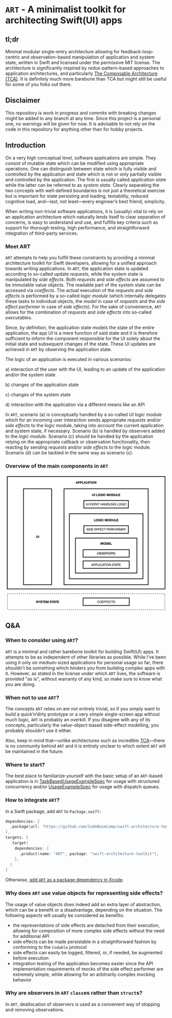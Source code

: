 # `ART` - A minimalist toolkit for architecting Swift(UI) apps

## tl;dr

Minimal modular single-entry architecture allowing for feedback-loop-centric and observation-based
manipulation of application and system state, written in Swift and licensed under the permissive MIT
license. The architecture is significantly inspired by redux-pattern-based approaches to application
architectures, and particularly
[The Composable Architecture (TCA)](https://github.com/pointfreeco/swift-composable-architecture).
It is definitely much more barebone than TCA but might still be useful for some of you folks out
there.

## Disclaimer

This repository is work in progress and commits with breaking changes might be added to any branch at
any time. Since this project is a personal one, no warnings will be given for now. It is advisable to
not rely on the code in this repository for anything other than for hobby projects.

## Introduction

On a very high conceptual level, software applications are simple. They consist of mutable state
which can be modified using appropriate operations. One can distinguish between state which is fully
visible and controlled by the application and state which is not or only partially visible and
controlled by the application. The first is usually called _application state_ while the latter can
be referred to as _system state_. Clearly separating the two concepts with well-defined boundaries
is not just a theoretical exercise but is important for state persisting and loading, testability,
reduced cognitive load, and—last, not least—every engineer’s best friend, simplicity.

When writing non-trivial software applications, it is (usually) vital to rely on an application
architecture which naturally lends itself to clear separation of concerns, is easy to understand and
use, and fulfills key criteria such as support for thorough testing, high performance, and
straightforward integration of third-party services.

### Meet ART

`ART` attempts to help you fulfill these constraints by providing a minimal architecture toolkit
for Swift developers, allowing for a unified approach towards writing applications. In `ART`, the
application state is updated according to so-called update _requests_, while the system state is
manipulated by _side effects_. Both _requests_ and _side effects_ are assumed to be immutable value
objects. The readable part of the system state can be accessed via _coeffects_. The actual execution
of the _requests_ and _side effects_ is performed by a so-called _logic module_ (which internally
delegates these tasks to individual objects, the _model_ in case of _requests_ and the _side effect
performer_ in case of _side effects_). For the sake of convenience, `ART` allows for the combination
of _requests_ and _side effects_ into so-called _executables_.

Since, by definition, the application state models the state of the entire application, the app UI
is a mere function of said state and it is therefore sufficient to inform the component responsible
for the UI solely about the initial state and subsequent changes of the state. These UI updates are
achieved in `ART` by observing the application state.

The logic of an application is executed in various scenarios:

a) interaction of the user with the UI, leading to an update of the application and/or the system
state

b) changes of the application state

c) changes of the system state

d) interaction with the application via a different means like an API

In `ART`, scenario (a) is conceptually handled by a so-called _UI logic module_ which for an
incoming user interaction sends appropriate _requests_ and/or _side effects_ to the logic module,
taking into account the current application and system state, if necessary. Scenario (b) is handled
by observers added to the _logic module_. Scenario (c) should be handled by the application relying
on the appropriate callback or observation functionality, then reacting by sending _requests_ and/or
_side effects_ to the logic module. Scenario (d) can be tackled in the same way as scenario (c).

### Overview of the main components in `ART`

![Overview of the main components in `ART`](/Media/Overview.png)

## Q&A

### When to consider using `ART`?

`ART` is a minimal and rather barebone toolkit for building Swift(UI) apps. It attempts to be as
independent of other libraries as possible. While I’ve been using it only on medium-sized
applications for personal usage so far, there shouldn’t be something which hinders you from building
complex apps with it. However, as stated in the license under which `ART` lives, the software is
provided "as is", without warranty of any kind, so make sure to know what you are doing.

### When not to use `ART`?

The concepts `ART` relies on are not entirely trivial, so if you simply want to build a
quick’n’dirty prototype or a very simple single-screen app without much logic, `ART` is probably an
overkill. If you disagree with any of its concepts, particularly the value-object-based side-effect
modelling, you probably shouldn’t use it either.

Also, keep in mind that—unlike architectures such as incredible
[TCA](https://github.com/pointfreeco/swift-composable-architecture)—there is no
community behind `ART` and it is entirely unclear to which extent `ART` will be maintained in the
future.

### Where to start?

The best place to familiarize yourself with the basic setup of an `ART`-based application is in
[TaskBasedUsageExampleSpec](/Tests/ARTTests/Example/TaskBasedUsageExampleSpec.swift) for usage with
structured concurrency and/or [UsageExampleSpec](/Tests/ARTTests/Example/UsageExampleSpec.swift) for
usage with dispatch queues.

### How to integrate `ART`?

In a Swift package, add `ART` to `Package.swift`:

```swift
dependencies: [
  .package(url: "https://github.com/CodeBaseCamp/swift-architecture-toolkit", branch: "master"),
],
targets: [
  .target(
    dependencies: [
      .product(name: "ART", package: "swift-architecture-toolkit"),
    ],
  )
]
```

Otherwise, [add `ART` as a package dependency in Xcode](https://developer.apple.com/documentation/xcode/adding-package-dependencies-to-your-app).

### Why does `ART` use value objects for representing side effects?

The usage of value objects does indeed add an extra layer of abstraction, which can be a benefit or
a disadvantage, depending on the situation. The following aspects will usually be considered as
benefits:

- the representations of side effects are detached from their execution, allowing for composition of
  more complex side effects without the need for additional API
- side effects can be made persistable in a straightforward fashion by conforming to the `Codable`
  protocol
- side effects can easily be logged, filtered, or, if needed, be augmented before execution
- integration testing of the application becomes easier since the API implementation requirements of
  mocks of the side effect performer are extremely simple, while allowing for an arbitrarily complex
  mocking behavior

### Why are observers in `ART` `class`es rather than `struct`s?

In `ART`, deallocation of observers is used as a convenient way of stopping and removing
observations.
